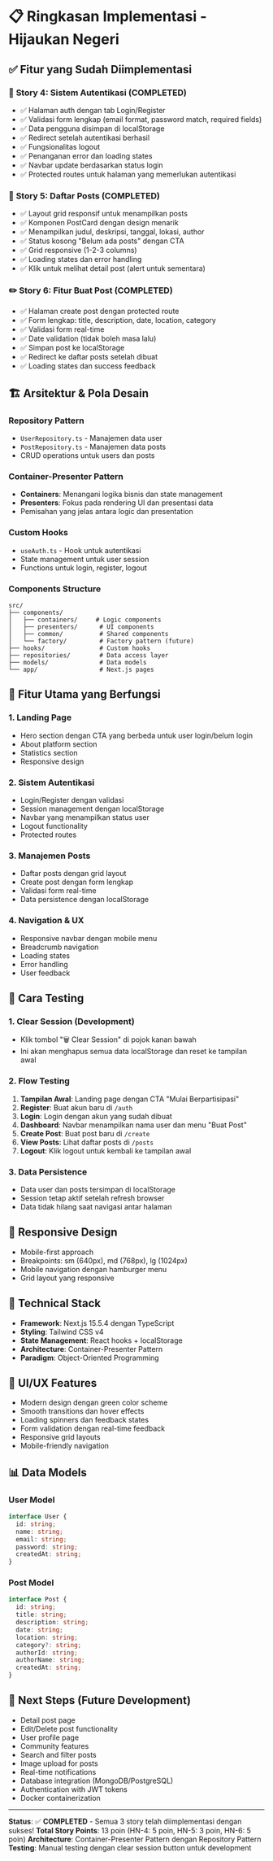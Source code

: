 # 📋 Ringkasan Implementasi - Hijaukan Negeri

## ✅ Fitur yang Sudah Diimplementasi

### 🔐 **Story 4: Sistem Autentikasi (COMPLETED)**
- ✅ Halaman auth dengan tab Login/Register
- ✅ Validasi form lengkap (email format, password match, required fields)
- ✅ Data pengguna disimpan di localStorage
- ✅ Redirect setelah autentikasi berhasil
- ✅ Fungsionalitas logout
- ✅ Penanganan error dan loading states
- ✅ Navbar update berdasarkan status login
- ✅ Protected routes untuk halaman yang memerlukan autentikasi

### 📝 **Story 5: Daftar Posts (COMPLETED)**
- ✅ Layout grid responsif untuk menampilkan posts
- ✅ Komponen PostCard dengan design menarik
- ✅ Menampilkan judul, deskripsi, tanggal, lokasi, author
- ✅ Status kosong "Belum ada posts" dengan CTA
- ✅ Grid responsive (1-2-3 columns)
- ✅ Loading states dan error handling
- ✅ Klik untuk melihat detail post (alert untuk sementara)

### ✏️ **Story 6: Fitur Buat Post (COMPLETED)**
- ✅ Halaman create post dengan protected route
- ✅ Form lengkap: title, description, date, location, category
- ✅ Validasi form real-time
- ✅ Date validation (tidak boleh masa lalu)
- ✅ Simpan post ke localStorage
- ✅ Redirect ke daftar posts setelah dibuat
- ✅ Loading states dan success feedback

## 🏗️ **Arsitektur & Pola Desain**

### Repository Pattern
- `UserRepository.ts` - Manajemen data user
- `PostRepository.ts` - Manajemen data posts
- CRUD operations untuk users dan posts

### Container-Presenter Pattern
- **Containers**: Menangani logika bisnis dan state management
- **Presenters**: Fokus pada rendering UI dan presentasi data
- Pemisahan yang jelas antara logic dan presentation

### Custom Hooks
- `useAuth.ts` - Hook untuk autentikasi
- State management untuk user session
- Functions untuk login, register, logout

### Components Structure
```
src/
├── components/
│   ├── containers/     # Logic components
│   ├── presenters/      # UI components  
│   ├── common/          # Shared components
│   └── factory/         # Factory pattern (future)
├── hooks/               # Custom hooks
├── repositories/        # Data access layer
├── models/              # Data models
└── app/                 # Next.js pages
```

## 🎯 **Fitur Utama yang Berfungsi**

### 1. **Landing Page**
- Hero section dengan CTA yang berbeda untuk user login/belum login
- About platform section
- Statistics section
- Responsive design

### 2. **Sistem Autentikasi**
- Login/Register dengan validasi
- Session management dengan localStorage
- Navbar yang menampilkan status user
- Logout functionality
- Protected routes

### 3. **Manajemen Posts**
- Daftar posts dengan grid layout
- Create post dengan form lengkap
- Validasi form real-time
- Data persistence dengan localStorage

### 4. **Navigation & UX**
- Responsive navbar dengan mobile menu
- Breadcrumb navigation
- Loading states
- Error handling
- User feedback

## 🚀 **Cara Testing**

### 1. **Clear Session (Development)**
- Klik tombol "🗑️ Clear Session" di pojok kanan bawah
- Ini akan menghapus semua data localStorage dan reset ke tampilan awal

### 2. **Flow Testing**
1. **Tampilan Awal**: Landing page dengan CTA "Mulai Berpartisipasi"
2. **Register**: Buat akun baru di `/auth`
3. **Login**: Login dengan akun yang sudah dibuat
4. **Dashboard**: Navbar menampilkan nama user dan menu "Buat Post"
5. **Create Post**: Buat post baru di `/create`
6. **View Posts**: Lihat daftar posts di `/posts`
7. **Logout**: Klik logout untuk kembali ke tampilan awal

### 3. **Data Persistence**
- Data user dan posts tersimpan di localStorage
- Session tetap aktif setelah refresh browser
- Data tidak hilang saat navigasi antar halaman

## 📱 **Responsive Design**
- Mobile-first approach
- Breakpoints: sm (640px), md (768px), lg (1024px)
- Mobile navigation dengan hamburger menu
- Grid layout yang responsive

## 🔧 **Technical Stack**
- **Framework**: Next.js 15.5.4 dengan TypeScript
- **Styling**: Tailwind CSS v4
- **State Management**: React hooks + localStorage
- **Architecture**: Container-Presenter Pattern
- **Paradigm**: Object-Oriented Programming

## 🎨 **UI/UX Features**
- Modern design dengan green color scheme
- Smooth transitions dan hover effects
- Loading spinners dan feedback states
- Form validation dengan real-time feedback
- Responsive grid layouts
- Mobile-friendly navigation

## 📊 **Data Models**

### User Model
```typescript
interface User {
  id: string;
  name: string;
  email: string;
  password: string;
  createdAt: string;
}
```

### Post Model
```typescript
interface Post {
  id: string;
  title: string;
  description: string;
  date: string;
  location: string;
  category?: string;
  authorId: string;
  authorName: string;
  createdAt: string;
}
```

## 🚀 **Next Steps (Future Development)**
- Detail post page
- Edit/Delete post functionality
- User profile page
- Community features
- Search and filter posts
- Image upload for posts
- Real-time notifications
- Database integration (MongoDB/PostgreSQL)
- Authentication with JWT tokens
- Docker containerization

---

**Status**: ✅ **COMPLETED** - Semua 3 story telah diimplementasi dengan sukses!
**Total Story Points**: 13 poin (HN-4: 5 poin, HN-5: 3 poin, HN-6: 5 poin)
**Architecture**: Container-Presenter Pattern dengan Repository Pattern
**Testing**: Manual testing dengan clear session button untuk development
